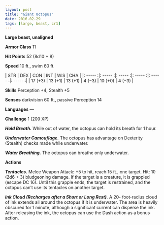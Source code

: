 ```yaml
---
layout: post
title: "Giant Octopus"
date: 2016-02-29
tags: [large, beast, cr1]
---
```


**Large beast, unaligned**

**Armor Class** 11

**Hit Points** 52 (8d10 + 8)

**Speed** 10 ft., swim 60 ft.

|   STR   |   DEX   |   CON   |   INT   |   WIS   |   CHA   |
|: ----- :|: ----- :|: ----- :|: ----- :|: ----- :|: ----- :|
| 17 (+3) | 13 (+1) | 13 (+1) | 4 (−3) | 10 (+0) | 4 (−3) |

**Skills** Perception +4, Stealth +5 

**Senses** darkvision 60 ft., passive Perception 14 

**Languages** — 

**Challenge** 1 (200 XP)

***Hold Breath.*** While out of water, the octopus can hold its breath for 1 hour. 

***Underwater Camouflage.*** The octopus has advantage on Dexterity (Stealth) checks made while underwater. 

***Water Breathing.*** The octopus can breathe only underwater. 

**Actions** 

***Tentacles.*** Melee Weapon Attack: +5 to hit, reach 15 ft., one target. Hit: 10 (2d6 + 3) bludgeoning damage. If the target is a creature, it is grappled (escape DC 16). Until this grapple ends, the target is restrained, and the octopus can’t use its tentacles on another target. 

***Ink Cloud (Recharges after a Short or Long Rest).*** A 20- foot-radius cloud of ink extends all around the octopus if it is underwater. The area is heavily obscured for 1 minute, although a significant current can disperse the ink. After releasing the ink, the octopus can use the Dash action as a bonus action.